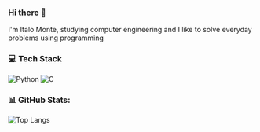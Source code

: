 ### Hi there 👋

I'm Italo Monte, studying computer engineering and I like to solve everyday problems using programming

### 💻 Tech Stack

![Python](https://img.shields.io/badge/python-3670A0?style=for-the-badge&logo=python&logoColor=ffdd54) ![C](https://img.shields.io/badge/c-%2300599C.svg?style=for-the-badge&logo=c&logoColor=white)


### 📊 GitHub Stats:

![Top Langs](https://github-readme-stats.vercel.app/api/top-langs/?username=italomonte&layout=compact&theme=radical) 
